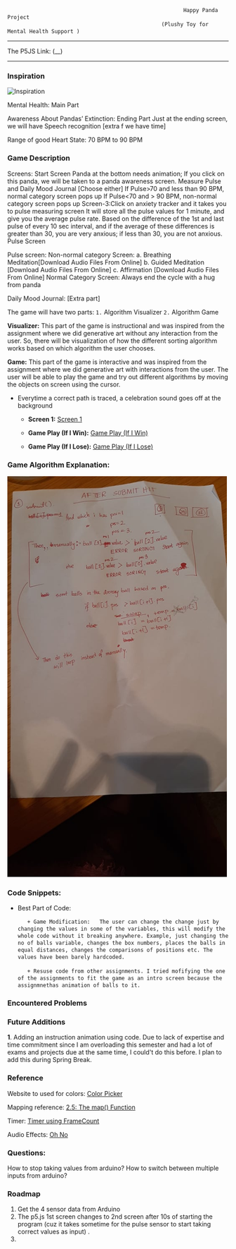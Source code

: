 
                                                            Happy Panda Project 
                                                     (Plushy Toy for Mental Health Support )


***     

The P5JS Link: (__)

***   


### Inspiration

<img style="float:center;"  src="https://miniso-bh.com/wp-content/uploads/2020/05/0300021151_1.jpg" alt="Inspiration" width="500"  />

Mental Health: Main Part

Awareness About Pandas’ Extinction: Ending Part
Just at the ending screen, we will have 
Speech recognition [extra f we have time]

Range of good Heart State: 70 BPM to 90 BPM


### Game Description

 Screens:
Start Screen
Panda at the bottom needs animation; If you click on this panda, we will be taken to a panda awareness screen.
Measure Pulse and Daily Mood Journal [Choose either]
If Pulse>70 and less than 90 BPM, normal category screen pops up
If Pulse<70 and > 90 BPM, non-normal category screen pops up
Screen-3:Click on anxiety tracker and it takes you to pulse measuring screen 
It will store all the pulse values for 1 minute, and give you the average pulse rate.
Based on the difference of the 1st and last pulse of every 10 sec interval, and if the average of these differences is greater than 30, you are very anxious; if less than 30, you are not anxious.
Pulse Screen

Pulse screen:
Non-normal category Screen:
     a. Breathing Meditation[Download Audio Files From Online] b. Guided Meditation [Download Audio Files From Online] c. Affirmation [Download Audio Files From Online]
           Normal Category Screen:
     Always end the cycle with a hug from panda


Daily Mood Journal: [Extra part]
       
    
The game will have two parts: `1.` Algorithm Visualizer
                              `2.` Algorithm Game

__Visualizer:__  This part of the game is instructional and was inspired from the assignment where we did generative art without any interaction from the user. So, there will be visualization of how the different sorting algorithm works based on which algorithm the user chooses.

__Game:__ This part of the game is interactive and was inspired from the assignment where we did generative art with interactions from the user. The user will be able to play the game and try out different algorithms by moving the objects on screen using the cursor.
+ Everytime a correct path is traced, a celebration sound goes off at the background
                              
    
   + __Screen 1:__  [Screen 1](https://youtu.be/-dmTamqtpMo)
   
   + __Game Play (If I Win):__       [Game Play (If I Win)](https://youtu.be/h-hNwFqHEBo)
   + __Game Play (If I Lose):__      [Game Play (If I Lose)](https://youtu.be/bYkFWa63nGk)




### Game Algorithm Explanation:


<img style="float:center;"  src="https://github.com/maishahoq/Intro-to-IM/blob/main/Assignment/GameDevelopment/Gallery/275042261_728017601908557_3536086805784017991_n.jpg" alt="Inspiration" width="500"  />








### Code Snippets:




+ Best Part of Code:

         + Game Modification:   The user can change the change just by changing the values in some of the variables, this will modify the whole code without it breaking anywhere. Example, just changing the no of balls variable, changes the box numbers, places the balls in equal distances, changes the comparisons of positions etc. The values have been barely hardcoded.
         
         + Resuse code from other assignments. I tried mofifying the one of the assignments to fit the game as an intro screen because the assignmnethas animation of balls to it.
         


### Encountered Problems




### Future Additions

__1__.  Adding an instruction animation using code. Due to lack of expertise and time commitment since I am overloading this semester and had a lot of exams and projects due at the same time, I could't do this before. I plan to add this during Spring Break.


### Reference



Website to used for colors: [Color Picker](https://htmlcolorcodes.com/color-picker/)

Mapping reference: [2.5: The map() Function](https://www.youtube.com/watch?v=nicMAoW6u1g)


Timer: [Timer using FrameCount](https://editor.p5js.org/marynotari/sketches/S1T2ZTMp-)


Audio Effects: [Oh No](https://mobcup.net/ringtone/oh-no-t6cf2k15/download/mp3)



### Questions:
How to stop taking values from arduino?
How to switch between multiple inputs from arduino?


### Roadmap
1. Get the 4 sensor data from Arduino
2. The p5.js 1st screen changes to 2nd screen after 10s of starting the program (cuz it takes sometime for the pulse sensor to start taking correct values as input) .
3. 
